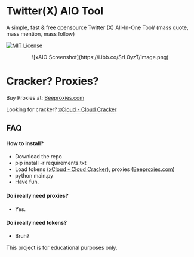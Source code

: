 # Twitter(X) AIO Tool
A simple, fast &amp; free opensource Twitter (X) All-In-One Tool/ (mass quote, mass mention, mass follow)

[![MIT License](https://img.shields.io/badge/License-MIT-green.svg)](https://choosealicense.com/licenses/mit/)

<center>![xAIO Screenshot](https://i.ibb.co/SrL0yzT/image.png)</center>


# Cracker? Proxies?


Buy Proxies at: [Beeproxies.com](https://t.me/buybee_bot)

Looking for cracker? [xCloud - Cloud Cracker](https://t.me/twittercrack)



## FAQ

#### How to install?

- Download the repo
- pip install -r requirements.txt
- Load tokens ([xCloud - Cloud Cracker](https://t.me/twittercrack)), proxies ([Beeproxies.com](https://t.me/buybee_bot))
- python main.py
- Have fun.

#### Do i really need proxies?

- Yes.

#### Do i really need tokens?

- Bruh?

This project is for educational purposes only.
